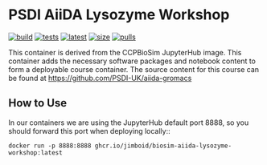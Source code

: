 PSDI AiiDA Lysozyme Workshop
============================

[![build](https://github.com/jimboid/biosim-aiida-lysozyme-workshop/actions/workflows/build.yml/badge.svg?branch=main)](https://github.com/jimboid/biosim-aiida-lysozyme-workshop/actions/workflows/build.yml)
[![tests](https://github.com/jimboid/biosim-aiida-lysozyme-workshop/actions/workflows/test.yaml/badge.svg?branch=main)](https://github.com/jimboid/biosim-aiida-lysozyme-workshop/actions/workflows/test.yaml)
[![latest](https://img.shields.io/badge/dynamic/xml?url=https%3A%2F%2Fgithub.com%2Fjimboid%2Fbackage%2Fraw%2Findex%2Fjimboid%2Fbiosim-aiida-lysozyme-workshop%2Fbiosim-aiida-lysozyme-workshop.xml&query=xml%2Fversion%5B.%2Flatest%5B.%3D%22true%22%5D%5D%2Ftags%5B.!%3D%22latest%22%5D&logo=github&label=latest&color=purple)](https://github.com/jimboid/biosim-aiida-lysozyme-workshop)
[![size](https://img.shields.io/badge/dynamic/xml?url=https%3A%2F%2Fgithub.com%2Fjimboid%2Fbackage%2Fraw%2Findex%2Fjimboid%2Fbiosim-aiida-lysozyme-workshop%2Fbiosim-aiida-lysozyme-workshop.xml&query=xml%2Fsize&logo=github&label=size&color=orange)](https://github.com/jimboid/biosim-aiida-lysozyme-workshop)
[![pulls](https://img.shields.io/badge/dynamic/xml?url=https%3A%2F%2Fgithub.com%2Fjimboid%2Fbackage%2Fraw%2Findex%2Fjimboid%2Fbiosim-aiida-lysozyme-workshop%2Fbiosim-aiida-lysozyme-workshop.xml&query=xml%2Fdownloads&logo=github&label=pulls&color=blue)](https://github.com/jimboid/biosim-aiida-lysozyme-workshop)

This container is derived from the CCPBioSim JupyterHub image. This container
adds the necessary software packages and notebook content to form a deployable
course container. The source content for this course can be found at
https://github.com/PSDI-UK/aiida-gromacs

How to Use
----------

In our containers we are using the JupyterHub default port 8888, so you should
forward this port when deploying locally::

    docker run -p 8888:8888 ghcr.io/jimboid/biosim-aiida-lysozyme-workshop:latest
